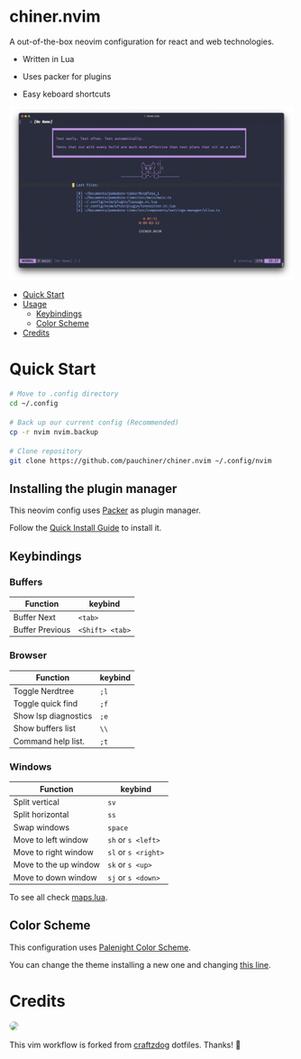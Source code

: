 # chiner.nvim

A out-of-the-box neovim configuration for react and web technologies.

- Written in Lua

- Uses packer for plugins
- Easy keboard shortcuts

<img width="1200px" alt="A preview of the neovim configuration" src="images/img1.png">



- [Quick Start](#quickstart)
- [Usage](#Usage)
  - [Keybindings](#keybindings)
  - [Color Scheme](#colorscheme)
- [Credits](#credits)


# Quick Start

```bash
# Move to .config directory
cd ~/.config

# Back up our current config (Recommended)
cp -r nvim nvim.backup

# Clone repository
git clone https://github.com/pauchiner/chiner.nvim ~/.config/nvim
```
## Installing the plugin manager
This neovim config uses [Packer](https://github.com/wbthomason/packer.nvim) as plugin manager.

Follow the [Quick Install Guide](https://github.com/wbthomason/packer.nvim#quickstart) to install it.

## Keybindings

### Buffers

|  Function       |  keybind      |
|-----------------|---------------|
| Buffer Next     |`<tab>`        |
| Buffer Previous |`<Shift> <tab>`|

### Browser

|  Function            |  keybind      |
|----------------------|---------------|
| Toggle Nerdtree      |     `;l`      |
| Toggle quick find    |     `;f`      |
| Show lsp diagnostics |     `;e`      |
| Show buffers list    |     `\\`      |
| Command help list.   |     `;t`

### Windows


|  Function             |  keybind          |
|-----------------------|-------------------|
| Split vertical        |    `sv`           |
| Split horizontal      |    `ss`           |
| Swap windows          |   `space`         |
| Move to left window   | `sh` or `s <left>`| 
| Move to right window  |`sl` or `s <right>`|  
| Move to the up window |`sk` or `s <up>`   |  
| Move to down window   |`sj` or `s <down>` |  


To see all check [maps.lua](https://github.com/pauchiner/chiner.nvim/blob/main/lua/maps.lua).

## Color Scheme

This configuration uses [Palenight Color Scheme](https://github.com/drewtempelmeyer/palenight.vim).

You can change the theme installing a new one and changing [this line](https://github.com/pauchiner/chiner.nvim/blob/2f1745f4a0bb62b4319f1f452e3c085b679dcfdb/lua/colorscheme.lua#L2).

# Credits

<img style="border-radius: 50%" width='90px' src="https://avatars.githubusercontent.com/u/1332805?v=4">

This vim workflow is forked from [craftzdog](https://github.com/craftzdog/dotfiles-public) dotfiles. Thanks! 🙏

